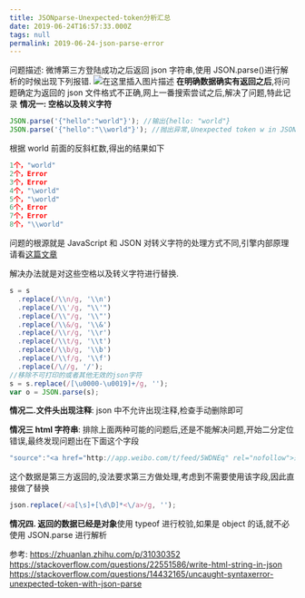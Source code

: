 ```yaml
---
title: JSONparse-Unexpected-token分析汇总
date: 2019-06-24T16:57:33.000Z
tags: null
permalink: 2019-06-24-json-parse-error
---
```


问题描述: 微博第三方登陆成功之后返回 json 字符串,使用 JSON.parse()进行解析的时候出现下列报错.
![在这里插入图片描述](https://img-blog.csdnimg.cn/20190115174034916.png)
**在明确数据确实有返回之后**,将问题确定为返回的 json 文件格式不正确,网上一番搜索尝试之后,解决了问题,特此记录
**情况一: 空格以及转义字符**

```js
JSON.parse('{"hello":"world"}'); //输出{hello: "world"}
JSON.parse('{"hello":"\\world"}'); //抛出异常,Unexpected token w in JSON at position 11
```

根据 world 前面的反斜杠数,得出的结果如下

```js
1个，"world"
2个，Error
3个，Error
4个，"\world"
5个，"\world"
6个，Error
7个，Error
8个，"\\world"
```

问题的根源就是 JavaScript 和 JSON 对转义字符的处理方式不同,引擎内部原理请看[这篇文章](https://zhuanlan.zhihu.com/p/31030352)

解决办法就是对这些空格以及转义字符进行替换.

```js
s = s
  .replace(/\\n/g, '\\n')
  .replace(/\\'/g, "\\'")
  .replace(/\\"/g, '\\"')
  .replace(/\\&/g, '\\&')
  .replace(/\\r/g, '\\r')
  .replace(/\\t/g, '\\t')
  .replace(/\\b/g, '\\b')
  .replace(/\\f/g, '\\f')
  .replace(/\//g, '/');
//移除不可打印的或者其他无效的json字符
s = s.replace(/[\u0000-\u0019]+/g, '');
var o = JSON.parse(s);
```

**情况二.文件头出现注释**: json 中不允许出现注释,检查手动删除即可

**情况三 html 字符串**:
排除上面两种可能的问题后,还是不能解决问题,开始二分定位错误,最终发现问题出在下面这个字段

```js
"source":"<a href="http://app.weibo.com/t/feed/5WDNEq" rel="nofollow">未通过审核应用</a>",
```

这个数据是第三方返回的,没法要求第三方做处理,考虑到不需要使用该字段,因此直接做了替换

```js
json.replace(/<a[\s]+[\d\D]*<\/a>/g, '');
```

**情况四. 返回的数据已经是对象**使用 typeof 进行校验,如果是 object 的话,就不必使用 JSON.parse 进行解析

参考:
https://zhuanlan.zhihu.com/p/31030352
https://stackoverflow.com/questions/22551586/write-html-string-in-json
https://stackoverflow.com/questions/14432165/uncaught-syntaxerror-unexpected-token-with-json-parse
